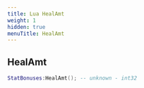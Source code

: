 ```yaml
---
title: Lua HealAmt
weight: 1
hidden: true
menuTitle: HealAmt
---
```

## HealAmt
```lua
StatBonuses:HealAmt(); -- unknown - int32
```